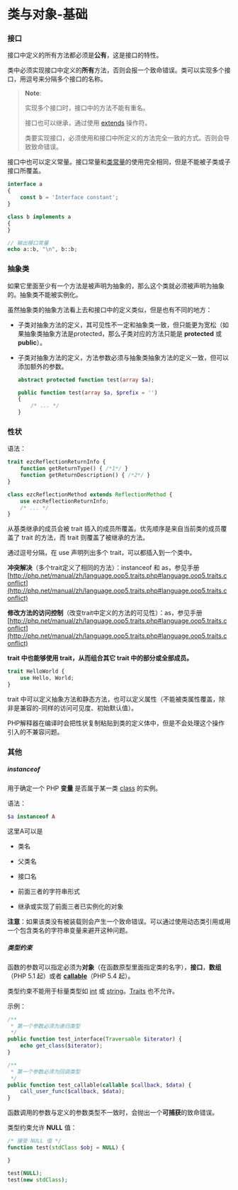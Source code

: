 类与对象-基础
=======

### 接口

接口中定义的所有方法都必须是**公有**，这是接口的特性。

类中必须实现接口中定义的**所有**方法，否则会报一个致命错误。类可以实现多个接口，用逗号来分隔多个接口的名称。

> **Note**:
>
> 实现多个接口时，接口中的方法不能有重名。
>
> 接口也可以继承，通过使用 [extends](http://php.net/manual/zh/language.oop5.inheritance.php) 操作符。
>
> 类要实现接口，必须使用和接口中所定义的方法完全一致的方式。否则会导致致命错误。

接口中也可以定义常量。接口常量和[类常量](http://php.net/manual/zh/language.oop5.constants.php)的使用完全相同，但是不能被子类或子接口所覆盖。

```php
interface a
{
    const b = 'Interface constant';
}

class b implements a
{
}

// 输出接口常量
echo a::b, "\n", b::b;
```

### 抽象类

如果它里面至少有一个方法是被声明为抽象的，那么这个类就必须被声明为抽象的。抽象类不能被实例化。

虽然抽象类的抽象方法看上去和接口中的定义类似，但是也有不同的地方：

* 子类对抽象方法的定义，其可见性不一定和抽象类一致，但只能更为宽松（如果抽象类抽象方法是protected，那么子类对应的方法只能是 **protected** 或 **public**）。

* 子类对抽象方法的定义，方法参数必须与抽象类抽象方法的定义一致，但可以添加额外的参数。

  ```php
  abstract protected function test(array $a);
  
  public function test(array $a, $prefix = '')
  {
      /* ... */
  }
  ```

### 性状

语法：

```php
trait ezcReflectionReturnInfo {
    function getReturnType() { /*1*/ }
    function getReturnDescription() { /*2*/ }
}

class ezcReflectionMethod extends ReflectionMethod {
    use ezcReflectionReturnInfo;
    /* ... */
}
```

从基类继承的成员会被 trait 插入的成员所覆盖。优先顺序是来自当前类的成员覆盖了 trait 的方法，而 trait 则覆盖了被继承的方法。

通过逗号分隔，在 use 声明列出多个 trait，可以都插入到一个类中。

**冲突解决**（多个trait定义了相同的方法）：instanceof 和 as，参见手册 [http://php.net/manual/zh/language.oop5.traits.php#language.oop5.traits.conflict](http://php.net/manual/zh/language.oop5.traits.php#language.oop5.traits.conflict)

**修改方法的访问控制**（改变trait中定义的方法的可见性）：as，参见手册 [http://php.net/manual/zh/language.oop5.traits.php#language.oop5.traits.conflict](http://php.net/manual/zh/language.oop5.traits.php#language.oop5.traits.conflict)

**trait 中也能够使用 trait，从而组合其它 trait 中的部分或全部成员。**

```php
trait HelloWorld {
    use Hello, World;
}
```

trait 中可以定义抽象方法和静态方法，也可以定义属性（不能被类属性覆盖，除非是兼容的-同样的访问可见度、初始默认值）。

PHP解释器在编译时会把性状复制粘贴到类的定义体中，但是不会处理这个操作引入的不兼容问题。

### 其他

##### instanceof

用于确定一个 PHP **变量** 是否属于某一类 [class](http://php.net/manual/zh/language.oop5.basic.php#language.oop5.basic.class) 的实例。

语法：

```php
$a instanceof A
```

这里A可以是 

* 类名

* 父类名

* 接口名

* 前面三者的字符串形式

* 继承或实现了前面三者已实例化的对象

**注意**：如果该类没有被装载则会产生一个致命错误。可以通过使用动态类引用或用一个包含类名的字符串变量来避开这种问题。

##### 类型约束

函数的参数可以指定必须为**对象**（在函数原型里面指定类的名字），**接口**，**数组**（PHP 5.1 起）或者 **[callable](http://php.net/manual/zh/language.types.callable.php)**（PHP 5.4 起）。

类型约束不能用于标量类型如 [int](http://php.net/manual/zh/language.types.integer.php) 或 [string](http://php.net/manual/zh/language.types.string.php)。[Traits](http://php.net/manual/zh/language.oop5.traits.php) 也不允许。

示例：

```php
/**
 * 第一个参数必须为递归类型
 */
public function test_interface(Traversable $iterator) {
    echo get_class($iterator);
}

/**
 * 第一个参数必须为回调类型
 */
public function test_callable(callable $callback, $data) {
    call_user_func($callback, $data);
}
```

函数调用的参数与定义的参数类型不一致时，会抛出一个**可捕获**的致命错误。

类型约束允许 **NULL** 值：

```php
/* 接受 NULL 值 */
function test(stdClass $obj = NULL) {

}

test(NULL);
test(new stdClass);
```

